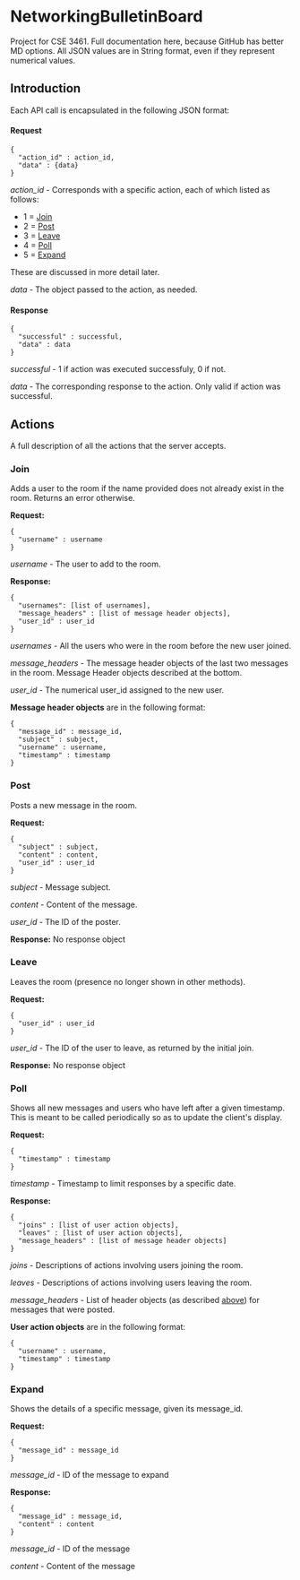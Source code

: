 # NetworkingBulletinBoard

Project for CSE 3461. Full documentation here, because GitHub has better MD options. All JSON values are in String format, even if they represent numerical values.

## Introduction 

Each API call is encapsulated in the following JSON format:
#### Request
```
{
  "action_id" : action_id,
  "data" : {data}
}
```
*action_id* - Corresponds with a specific action, each of which listed as follows:
- 1 = [Join](#join)
- 2 = [Post](#post)
- 3 = [Leave](#leave)
- 4 = [Poll](#poll)
- 5 = [Expand](#expand)

These are discussed in more detail later.

*data* - The object passed to the action, as needed.

#### Response
```
{
  "successful" : successful,
  "data" : data
}
```
*successful* - 1 if action was executed successfuly, 0 if not.

*data* - The corresponding response to the action. Only valid if action was successful.

## Actions
A full description of all the actions that the server accepts.
### Join
Adds a user to the room if the name provided does not already exist in the room. Returns an error otherwise.

**Request:**
```
{
  "username" : username
}
```
*username* - The user to add to the room.

**Response:**
```
{
  "usernames": [list of usernames],
  "message_headers" : [list of message header objects],
  "user_id" : user_id
}
```
*usernames* - All the users who were in the room before the new user joined.

*message_headers* - The message header objects of the last two messages in the room. Message Header objects described at the bottom.

*user_id* - The numerical user_id assigned to the new user.

**Message header objects** are in the following format:
```
{
  "message_id" : message_id,
  "subject" : subject,
  "username" : username,
  "timestamp" : timestamp
}
```

### Post
Posts a new message in the room.

**Request:**
```
{
  "subject" : subject,
  "content" : content,
  "user_id" : user_id
}
```
*subject* - Message subject.

*content* - Content of the message.

*user_id* - The ID of the poster.

**Response:** No response object

### Leave
Leaves the room (presence no longer shown in other methods).

**Request:**
```
{
  "user_id" : user_id
}
```
*user_id* - The ID of the user to leave, as returned by the initial join.

**Response:** No response object

### Poll
Shows all new messages and users who have left after a given timestamp. This is meant to be called periodically so as to update the client's display.

**Request:**
```
{
  "timestamp" : timestamp
}
```
*timestamp* - Timestamp to limit responses by a specific date.

**Response:**
```
{
  "joins" : [list of user action objects],
  "leaves" : [list of user action objects],
  "message_headers" : [list of message header objects]
}
```

*joins* - Descriptions of actions involving users joining the room.

*leaves* - Descriptions of actions involving users leaving the room.

*message_headers* - List of header objects (as described [above](#join)) for messages that were posted.

**User action objects** are in the following format:
```
{
  "username" : username,
  "timestamp" : timestamp
}
```

### Expand
Shows the details of a specific message, given its message_id.

**Request:**
```
{
  "message_id" : message_id
}
```
*message_id* - ID of the message to expand

**Response:**
```
{
  "message_id" : message_id,
  "content" : content
}
```
*message_id* - ID of the message

*content* - Content of the message
